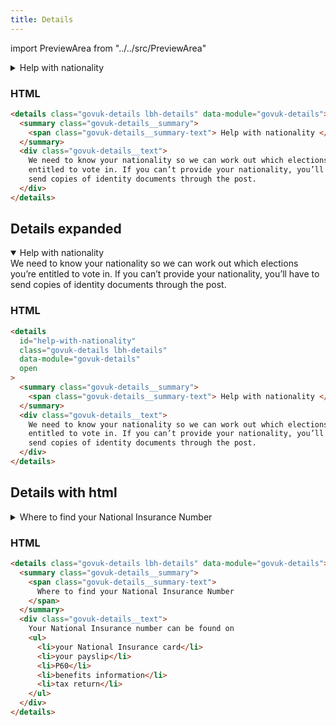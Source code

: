 ```yaml
---
title: Details
---
```


import PreviewArea from "../../src/PreviewArea"

<details class="govuk-details lbh-details" data-module="govuk-details">
  <summary class="govuk-details__summary">
    <span class="govuk-details__summary-text">
      Help with nationality
    </span>
  </summary>
  <div class="govuk-details__text">
    We need to know your nationality so we can work out which elections you’re entitled to vote in. If you can’t provide your nationality, you’ll have to send copies of identity documents through the post.
  </div>
</details>

### HTML

```html
<details class="govuk-details lbh-details" data-module="govuk-details">
  <summary class="govuk-details__summary">
    <span class="govuk-details__summary-text"> Help with nationality </span>
  </summary>
  <div class="govuk-details__text">
    We need to know your nationality so we can work out which elections you’re
    entitled to vote in. If you can’t provide your nationality, you’ll have to
    send copies of identity documents through the post.
  </div>
</details>
```

## Details expanded

<details id="help-with-nationality" class="govuk-details lbh-details" data-module="govuk-details" open>
  <summary class="govuk-details__summary">
    <span class="govuk-details__summary-text">
      Help with nationality
    </span>
  </summary>
  <div class="govuk-details__text">
    We need to know your nationality so we can work out which elections you’re entitled to vote in. If you can’t provide your nationality, you’ll have to send copies of identity documents through the post.
  </div>
</details>

### HTML

```html
<details
  id="help-with-nationality"
  class="govuk-details lbh-details"
  data-module="govuk-details"
  open
>
  <summary class="govuk-details__summary">
    <span class="govuk-details__summary-text"> Help with nationality </span>
  </summary>
  <div class="govuk-details__text">
    We need to know your nationality so we can work out which elections you’re
    entitled to vote in. If you can’t provide your nationality, you’ll have to
    send copies of identity documents through the post.
  </div>
</details>
```

## Details with html

<details class="govuk-details lbh-details" data-module="govuk-details">
  <summary class="govuk-details__summary">
    <span class="govuk-details__summary-text">
      Where to find your National Insurance Number
    </span>
  </summary>
  <div class="govuk-details__text">
    Your National Insurance number can be found on
<ul>
  <li>your National Insurance card</li>
  <li>your payslip</li>
  <li>P60</li>
  <li>benefits information</li>
  <li>tax return</li>
</ul>

  </div>
</details>

### HTML

```html
<details class="govuk-details lbh-details" data-module="govuk-details">
  <summary class="govuk-details__summary">
    <span class="govuk-details__summary-text">
      Where to find your National Insurance Number
    </span>
  </summary>
  <div class="govuk-details__text">
    Your National Insurance number can be found on
    <ul>
      <li>your National Insurance card</li>
      <li>your payslip</li>
      <li>P60</li>
      <li>benefits information</li>
      <li>tax return</li>
    </ul>
  </div>
</details>
```
